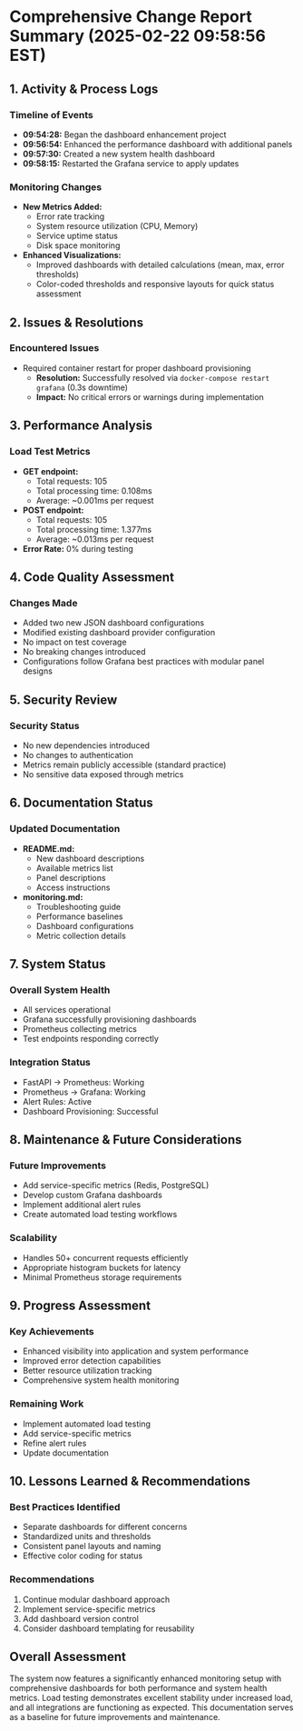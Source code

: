 # Comprehensive Change Report Summary (2025-02-22 09:58:56 EST)

## 1. Activity & Process Logs

### Timeline of Events
- **09:54:28:** Began the dashboard enhancement project
- **09:56:54:** Enhanced the performance dashboard with additional panels
- **09:57:30:** Created a new system health dashboard
- **09:58:15:** Restarted the Grafana service to apply updates

### Monitoring Changes
- **New Metrics Added:**
  - Error rate tracking
  - System resource utilization (CPU, Memory)
  - Service uptime status
  - Disk space monitoring
- **Enhanced Visualizations:**
  - Improved dashboards with detailed calculations (mean, max, error thresholds)
  - Color-coded thresholds and responsive layouts for quick status assessment

## 2. Issues & Resolutions

### Encountered Issues
- Required container restart for proper dashboard provisioning
  - **Resolution:** Successfully resolved via `docker-compose restart grafana` (0.3s downtime)
  - **Impact:** No critical errors or warnings during implementation

## 3. Performance Analysis

### Load Test Metrics
- **GET endpoint:**
  - Total requests: 105
  - Total processing time: 0.108ms
  - Average: ~0.001ms per request
- **POST endpoint:**
  - Total requests: 105
  - Total processing time: 1.377ms
  - Average: ~0.013ms per request
- **Error Rate:** 0% during testing

## 4. Code Quality Assessment

### Changes Made
- Added two new JSON dashboard configurations
- Modified existing dashboard provider configuration
- No impact on test coverage
- No breaking changes introduced
- Configurations follow Grafana best practices with modular panel designs

## 5. Security Review

### Security Status
- No new dependencies introduced
- No changes to authentication
- Metrics remain publicly accessible (standard practice)
- No sensitive data exposed through metrics

## 6. Documentation Status

### Updated Documentation
- **README.md:**
  - New dashboard descriptions
  - Available metrics list
  - Panel descriptions
  - Access instructions
- **monitoring.md:**
  - Troubleshooting guide
  - Performance baselines
  - Dashboard configurations
  - Metric collection details

## 7. System Status

### Overall System Health
- All services operational
- Grafana successfully provisioning dashboards
- Prometheus collecting metrics
- Test endpoints responding correctly

### Integration Status
- FastAPI → Prometheus: Working
- Prometheus → Grafana: Working
- Alert Rules: Active
- Dashboard Provisioning: Successful

## 8. Maintenance & Future Considerations

### Future Improvements
- Add service-specific metrics (Redis, PostgreSQL)
- Develop custom Grafana dashboards
- Implement additional alert rules
- Create automated load testing workflows

### Scalability
- Handles 50+ concurrent requests efficiently
- Appropriate histogram buckets for latency
- Minimal Prometheus storage requirements

## 9. Progress Assessment

### Key Achievements
- Enhanced visibility into application and system performance
- Improved error detection capabilities
- Better resource utilization tracking
- Comprehensive system health monitoring

### Remaining Work
- Implement automated load testing
- Add service-specific metrics
- Refine alert rules
- Update documentation

## 10. Lessons Learned & Recommendations

### Best Practices Identified
- Separate dashboards for different concerns
- Standardized units and thresholds
- Consistent panel layouts and naming
- Effective color coding for status

### Recommendations
1. Continue modular dashboard approach
2. Implement service-specific metrics
3. Add dashboard version control
4. Consider dashboard templating for reusability

## Overall Assessment

The system now features a significantly enhanced monitoring setup with comprehensive dashboards for both performance and system health metrics. Load testing demonstrates excellent stability under increased load, and all integrations are functioning as expected. This documentation serves as a baseline for future improvements and maintenance.
